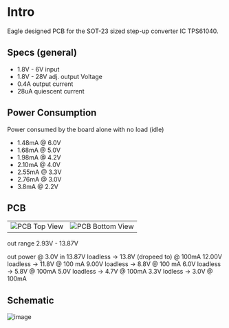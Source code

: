 # Intro

Eagle designed PCB for the SOT-23 sized step-up converter IC TPS61040.

## Specs (general)

- 1.8V - 6V input
- 1.8V - 28V adj. output Voltage
- 0.4A output current
- 28uA quiescent current

## Power Consumption 

Power consumed by the board alone with no load (idle)

- 1.48mA @ 6.0V
- 1.68mA @ 5.0V
- 1.98mA @ 4.2V
- 2.10mA @ 4.0V
- 2.55mA @ 3.3V
- 2.76mA @ 3.0V
- 3.8mA @ 2.2V 

## PCB

<table>
  <tr>
    <td>
      <img src="https://github.com/user-attachments/assets/261a03f8-a712-4b88-8605-55cf0568de2d" alt="PCB Top View"/>
    </td>
    <td>
      <img src="https://github.com/user-attachments/assets/73cf3478-eedc-4b59-91a0-4b0301820461" alt="PCB Bottom View"/>
    </td>
  </tr>
</table>


out range 2.93V - 13.87V

out power @ 3.0V in
13.87V loadless -> 13.8V (dropeed to) @ 100mA
12.00V loadless -> 11.8V @ 100 mA
9.00V loadless -> 8.8V @ 100 mA
6.0V loadless -> 5.8V @ 100mA
5.0V loadless -> 4.7V @ 100mA
3.3V lodless -> 3.0V @ 100mA


## Schematic

![image](https://github.com/user-attachments/assets/ffd44ff2-4bca-4434-814a-d52b781be895)

